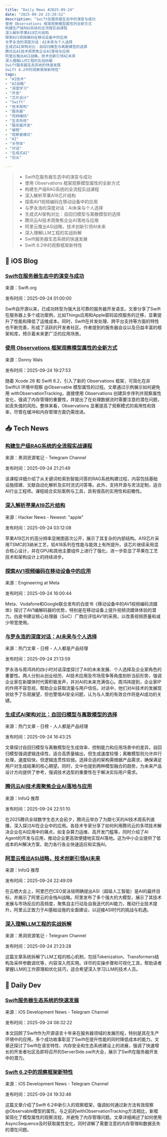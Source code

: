 ```yaml
---
title: "Daily News #2025-09-24"
date: "2025-09-24 23:20:52"
description: "Swift在服务器生态中的演变与成功
使用 Observations 框架观察模型属性的全新方式
构建生产级RAG系统的全流程实战课程
深入解析苹果A19芯片结构
探索AV1视频编码在移动设备中的应用
与罗永浩的深度对话：AI未来与个人选择
生成式AI架构对比：自回归模型与离散模型的选择
腾讯云AI技术周聚焦企业AI落地与应用
阿里云推出ASI战略，技术创新引领AI未来
深入理解LLM工程的实战拆解
Swift服务器生态系统的快速发展
Swift 6.2中的观察框架新特性"
tags: 
- "AI技术"
- "AI战略"
- "深度学习"
- "开发"
- "芯片设计"
- "Swift"
- "技术架构"
- "服务器"
- "视频编码"
- "生态系统"
- "服务器开发"
- "编程"
- "观察者模式"
- "AI"
- "半导体"
- "对话"
- "生成式AI"
- "创业"

---
```


> - Swift在服务器生态中的演变与成功
> - 使用 Observations 框架观察模型属性的全新方式
> - 构建生产级RAG系统的全流程实战课程
> - 深入解析苹果A19芯片结构
> - 探索AV1视频编码在移动设备中的应用
> - 与罗永浩的深度对话：AI未来与个人选择
> - 生成式AI架构对比：自回归模型与离散模型的选择
> - 腾讯云AI技术周聚焦企业AI落地与应用
> - 阿里云推出ASI战略，技术创新引领AI未来
> - 深入理解LLM工程的实战拆解
> - Swift服务器生态系统的快速发展
> - Swift 6.2中的观察框架新特性

## 🍎 iOS Blog

### [Swift在服务器生态中的演变与成功](https://swift.org/blog/swift-on-the-server-ecosystem/)

来源：Swift.org

发布时间：2025-09-24 01:00:00

Swift自开源以来，已成功转型为强大且可靠的服务器开发语言。文章分享了Swift在服务器上多个成功案例，比如Things应用和Apple密码监控服务的迁移，显著提升了性能和降低了运维成本。同时，Swift在并发处理、跨平台支持等方面的特性也不断完善，形成了活跃的开发者社区。作者提到的服务器会议以及日益丰富的框架和库，预示着未来更广泛的应用场景。

### [使用 Observations 框架观察模型属性的全新方式](https://www.donnywals.com/using-the-observations-framework-to-observe-model-properties/)

来源：Donny Wals

发布时间：2025-09-24 19:27:53

随着 Xcode 26 和 Swift 6.2，引入了新的 Observations 框架，可简化在非 SwiftUI 环境中观察 @Observable 模型属性的过程。文章通过示例展示如何避免用 withObservationTracking，直接使用 Observations 创建异步序列并观察属性变化，强调了内存管理的重要性，并提出了在处理数据流时需要注意的潜在问题，如丢失值的风险。整体来看，Observations 显著提高了观察模式的易用性和效率，尽管在缓冲和内存管理方面仍需改进。

## 📥 Tech News

### [构建生产级RAG系统的全流程实战课程](https://t.me/piracy6/32843)

来源：黑洞资源笔记 - Telegram Channel

发布时间：2025-09-24 21:21:49

该课程详细介绍了从关键词检索到智能问答的RAG系统构建过程，内容包括基础设施搭建、文献自动化解析及实时流式问答等。此外，支持开源与灵活定制，适合AI行业工程师。课程结合实际案例与工具，具有很高的实用性和前瞻性。

### [深入解析苹果A19芯片结构](https://chipwise.tech/our-portfolio/apple-a19-dieshot/)

来源：Hacker News - Newest: "apple"

发布时间：2025-09-24 03:12:08

苹果A19芯片的高分辨率显微图首次公开，展示了其复杂的内部结构。A19芯片采用TSMC的3纳米工艺，较A18系列在性能与能效上有所提升。该芯片继续采用混合核心设计，并在GPU和其他主要组件上进行了强化，进一步彰显了苹果在工艺技术和架构设计上的持续进步。

### [探索AV1视频编码在移动设备中的应用](https://engineering.fb.com/2025/09/24/video-engineering/video-streaming-with-av1-video-codec-mobile-devices-meta-white-paper/)

来源：Engineering at Meta

发布时间：2025-09-24 16:00:44

Meta、Vodafone和Google联合发布的白皮书《移动设备中的AV1视频编码流媒体》探讨了AV1编解码器的优势，特别是在移动设备上提升视频流媒体体验的潜力。白皮书建议核心处理器（SoC）厂商应评估AV1的采用，以改善视频质量和减少带宽使用。

### [与罗永浩的深度对话：AI未来与个人选择](https://www.woshipm.com/it/6273253.html)

来源：热门文章 - 日榜 - 人人都是产品经理

发布时间：2025-09-24 21:13:59

罗永浩与周鸿祎的四小时对话深度探讨了AI的未来发展、个人选择及企业家角色的重要性。两人分别从创业经历、AI技术应用及市场竞争等角度剖析当前形势，强调企业家在新媒体时代需积极发声，并对AI的未来充满信心。周鸿祎提到，企业家IP的作用不容忽视，帮助企业获取流量与用户信任。对话中，他们对AI技术的发展现状给予了乐观展望，但也警惕AI安全问题，认为与人类的有效合作将是AI成功的关键。

### [生成式AI架构对比：自回归模型与离散模型的选择](https://www.woshipm.com/ai/6272715.html)

来源：热门文章 - 日榜 - 人人都是产品经理

发布时间：2025-09-24 16:43:25

文章探讨自回归模型与离散模型在生成效率、控制能力和应用场景中的差异。自回归模型强调逻辑连续性，适合高质量输出，但生成速度较慢；离散模型则允许并行处理，速度较快，但逻辑连贯性较弱。选择合适的架构需根据产品需求，确保满足用户对生成结果的核心期望。同时，文中也提到两种模型融合的趋势，为未来产品设计方向提供了参考，强调技术选型的重要性在于解决实际用户需求。

### [腾讯云AI技术周聚焦企业AI落地与应用](https://www.infoq.cn/article/XzPKo9cZb8xd9Wo5B3sZ)

来源：InfoQ 推荐

发布时间：2025-09-24 22:51:10

在2025腾讯全球数字生态大会前夕，腾讯云举办了为期七天的AI技术周系列直播，深入探讨AI在企业中的应用。各技术专家分享了如何利用腾讯云的多项技术解决企业在AI应用中的痛点，如复杂算力运维、高开发门槛等，同时介绍了AI Agent的开发与应用，推动企业更高效便捷地实现AI落地。这为中小企业提供了低成本的AI解决方案，助力各行各业快速适应和实施AI。

### [阿里云推出ASI战略，技术创新引领AI未来](https://www.infoq.cn/article/75mLkB95G8688rbvXiU1)

来源：InfoQ 推荐

发布时间：2025-09-24 22:49:09

在云栖大会上，阿里巴巴CEO吴泳铭明确提出ASI（超级人工智能）是AI的最终目标，并揭示了阿里云的全栈AI战略。阿里发布了多个强大的大模型，展示了其技术发展与市场反应的高频度，聚焦自主行动及自我迭代的AI能力，推动行业技术提升。阿里云正致力于AI基础设施的全面建设，以迎接ASI时代的挑战与机遇。

### [深入理解LLM工程的实战拆解](https://t.me/piracy6/32853)

来源：黑洞资源笔记 - Telegram Channel

发布时间：2025-09-24 21:23:28

这篇文章系统拆解了LLM工程的核心机制，包括Tokenization、Transformers结构及采样参数调优等，内容深入而实用。详尽的实操步骤和可视化工具，帮助读者掌握LLM的工作原理和优化技巧，适合希望深入学习LLM的技术人员。

## 💾 Daily Dev

### [Swift服务器生态系统的快速发展](https://www.swift.org/blog/swift-on-the-server-ecosystem/)

来源：iOS Development News - Telegram Channel

发布时间：2025-09-24 08:32:22

本文回顾了Swift作为开源语言十年来在服务器领域的发展历程，特别是其在生产环境中的应用。多个成功故事彰显了Swift在提升性能的同时降低成本的能力。文章还探讨了Swift在语言特性、内存安全和生态系统建设上的进展，强调了快速增长的开发者社区及即将召开的ServerSide.swift大会，展示了Swift在服务器开发中的潜力。

### [Swift 6.2中的观察框架新特性](https://www.donnywals.com/using-the-observations-framework-to-observe-model-properties/)

来源：iOS Development News - Telegram Channel

发布时间：2025-09-24 19:32:46

这篇文章介绍了Swift 6.2中新引入的观察框架，强调如何通过新方法有效观察@Observable模型的属性。与之前的withObservationTracking方法相比，新框架简化了模型属性的观察流程，并避免了内存管理问题。文章详细阐述了如何使用AsyncSequence及时获取属性变化，同时讲解了需要注意的内存管理和数据丢失的潜在问题。
